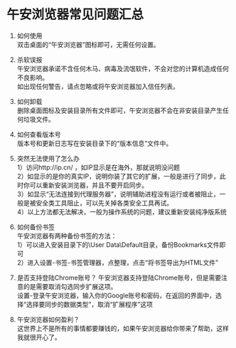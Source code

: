 # 午安浏览器常见问题汇总

1. 如何使用<br>
双击桌面的“午安浏览器”图标即可，无需任何设置。

2. 杀软误报<br>
午安浏览器承诺不含任何木马、病毒及流氓软件，不会对您的计算机造成任何不良影响。<br>
如出现任何警告，请点忽略或将午安浏览器加入信任列表。

3. 如何卸载<br>
删除桌面图标及安装目录所有文件即可，午安浏览器不会在非安装目录产生任何垃圾文件。

4. 如何查看版本号<br>
版本号和更新日志写在安装目录下的“版本信息”文件中。

5. 突然无法使用了怎么办<br>
1）访问http://ip.cn/ ，如IP显示是在海外，那就说明没问题<br>
2）如显示的是你的真实IP，说明你装了其它的扩展，一般是进行了同步，此时你可以重新安装浏览器，并且不要开启同步。<br>
3）如显示“无法连接到代理服务器”，说明辅助进程没有运行或者被阻止，一般是被安全类工具阻止，可以先关掉各类安全工具再试。<br>
4）以上方法都无法解决，一般为操作系统的问题，建议重新安装纯净版系统

6. 如何备份书签<br>
午安浏览器有两种备份书签的方法：<br>
1）可以进入安装目录下的\User Data\Default目录，备份Bookmarks文件即可<br>
2）进入设置-书签-书签管理器，点整理，点击“将书签导出为HTML文件”

7. 是否支持登陆Chrome账号？
午安浏览器支持登陆Chrome账号，但是需要注意的是需要取消勾选同步扩展这项。<br>
设置-登录午安浏览器，输入你的Google账号和密码，在返回的界面中，选择“选择要同步的数据类型”，取消“扩展程序”这项

8. 午安浏览器如何盈利？<br>
这世界上不是所有的事情都要赚钱的，如果午安浏览器给你带来了帮助，这样我就很开心了。
